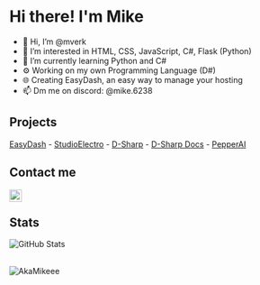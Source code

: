 # Hi there! I'm Mike

- 👋 Hi, I’m @mverk
- 👀 I’m interested in HTML, CSS, JavaScript, C#, Flask (Python)
- 🌱 I’m currently learning Python and C#
- ⚙ Working on my own Programming Language (D#)
- 🌐 Creating EasyDash, an easy way to manage your hosting
- 📫 Dm me on discord: @mike.6238

## Projects
[EasyDash](https://studio-electro.nl/easydash) - 
[StudioElectro](https://studio-electro.nl) -
[D-Sharp](https://dsharp.net) -
[D-Sharp Docs](https://akamikeee.gitbook.io/dsharp) -
[PepperAI](https://pepper-ai.space)

## Contact me
[<img align="left" alt="Discord" width="22px" src="https://www.freeiconspng.com/uploads/discord-black-icon-1.png" />](https://discord.com/users/719880130280816730)
<br>


## Stats
<img align="center" src="https://github-readme-stats.vercel.app/api?username=AkaMikeee&show_icons=true&theme=radical" alt="GitHub Stats" />
<br><br>
<p><img align="center" src="https://github-profile-summary-cards.vercel.app/api/cards/profile-details?username=AkaMikeee&theme=vue" alt="AkaMikeee" /></p>

<!---
MikeDeveloperElectroDevelopment2021/MikeDeveloperElectroDevelopment2021 is a ✨ special ✨ repository because its `README.md` (this file) appears on your GitHub profile.
You can click the Preview link to take a look at your changes.
--->
